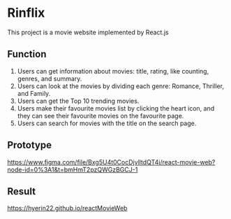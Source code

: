 # Rinflix
This project is a movie website implemented by React.js


## Function
1. Users can get information about movies: title, rating, like counting, genres, and summary.
2. Users can look at the movies by dividing each genre: Romance, Thriller, and Family.
3. Users can get the Top 10 trending movies.
4. Users make their favourite movies list by clicking the heart icon, and they can see their favourite movies on the favourite page.
5. Users can search for movies with the title on the search page.

## Prototype
https://www.figma.com/file/Bxg5U4t0CocDjvlltdQT4j/react-movie-web?node-id=0%3A1&t=bmHmT2pzQWGzBGCJ-1

## Result
https://hyerin22.github.io/reactMovieWeb
